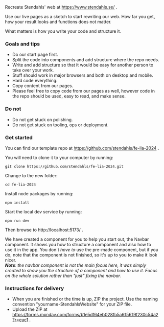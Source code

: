 Recreate Stendahls' web at https://www.stendahls.se/ .

Use our live pages as a sketch to start rewriting our web. How far you get, how your result looks and functions does not
matter.

What matters is how you write your code and structure it.

### Goals and tips

- Do our start page first.
- Split the code into components and add structure where the repo needs.
- Write and add structure so that it would be easy for another person to take over your work.
- Stuff should work in major browsers and both on desktop and mobile.
- Hard code everything.
- Copy content from our pages.
- Please feel free to copy code from our pages as well, however code in the repo should be used, easy to read, and make
  sense.

### Do not

- Do not get stuck on polishing.
- Do not get stuck on tooling, ops or deployment.

### Get started

You can find our template repo at https://github.com/stendahls/fe-lia-2024 .

You will need to clone it to your computer by running:

```
git clone https://github.com/stendahls/fe-lia-2024.git
```

Change to the new folder:

```
cd fe-lia-2024
```

Install node packages by running:

```
npm install
```

Start the local dev service by running:

```
npm run dev
```

Then browse to http://localhost:5173/ .

We have created a component for you to help you start out, the Navbar component. It shows you how to structure a
component and also how to use it in the app. You don't _have to_ use the pre-made component, but if you do, note that
the component is not finished, so it's up to you to make it look nicer.<br>
_**Note**_: _the navbar component is not the main focus here, it was simply created to show you the structure of a
component and how to use it. Focus on the whole solution rather than "just" fixing the navbar._

### Instructions for delivery

- When you are finished or the time is up, ZIP the project. Use the naming convention "yourname-StendahlsWebsite" for
  your ZIP file.
- Upload the ZIP at https://forms.monday.com/forms/b1e5df64eb028fb5a615619f230c54a2?r=euc1 .
